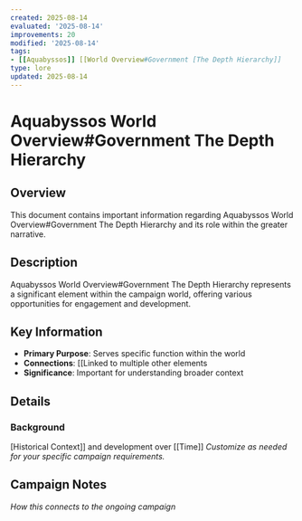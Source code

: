 ```yaml
---
created: 2025-08-14
evaluated: '2025-08-14'
improvements: 20
modified: '2025-08-14'
tags:
- [[Aquabyssos]] [[World Overview#Government [The Depth Hierarchy]]
type: lore
updated: 2025-08-14
---
```


# Aquabyssos World Overview#Government The Depth Hierarchy

## Overview
This document contains important information regarding Aquabyssos World Overview#Government The Depth Hierarchy and its role within the greater narrative.

## Description
Aquabyssos World Overview#Government The Depth Hierarchy represents a significant element within the campaign world, offering various opportunities for engagement and development.

## Key Information
- **Primary Purpose**: Serves specific function within the world
- **Connections**: [[Linked to multiple other elements
- **Significance**: Important for understanding broader context

## Details
### Background
[Historical Context]] and development over [[Time]]
*Customize as needed for your specific campaign requirements.*

## Campaign Notes
*How this connects to the ongoing campaign*